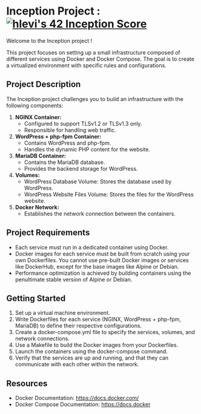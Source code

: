 <!DOCTYPE html>
<html>
<body>
  <h1>Inception Project : <a href="https://github.com/JaeSeoKim/badge42"><img src="https://badge42.vercel.app/api/v2/cljbd5ceo007308mltneinai5/project/3054937" alt="hlevi's 42 Inception Score" /></a></h1>
  <p>Welcome to the Inception project !</p>
  <p>This project focuses on setting up a small infrastructure composed of different services using Docker and Docker Compose. 
    The goal is to create a virtualized environment with specific rules and configurations.</p>
  
  <h2>Project Description</h2>
  <p>The Inception project challenges you to build an infrastructure with the following components:</p>
  <ol>
    <li>
      <strong>NGINX Container:</strong>
      <ul>
        <li>Configured to support TLSv1.2 or TLSv1.3 only.</li>
        <li>Responsible for handling web traffic.</li>
      </ul>
    </li>
    <li>
      <strong>WordPress + php-fpm Container:</strong>
      <ul>
        <li>Contains WordPress and php-fpm.</li>
        <li>Handles the dynamic PHP content for the website.</li>
      </ul>
    </li>
    <li>
      <strong>MariaDB Container:</strong>
      <ul>
        <li>Contains the MariaDB database.</li>
        <li>Provides the backend storage for WordPress.</li>
      </ul>
    </li>
    <li>
      <strong>Volumes:</strong>
      <ul>
        <li>WordPress Database Volume: Stores the database used by WordPress.</li>
        <li>WordPress Website Files Volume: Stores the files for the WordPress website.</li>
      </ul>
    </li>
    <li>
      <strong>Docker Network:</strong>
      <ul>
        <li>Establishes the network connection between the containers.</li>
      </ul>
    </li>
  </ol>

  <h2>Project Requirements</h2>
  <ul>
    <li>Each service must run in a dedicated container using Docker.</li>
    <li>Docker images for each service must be built from scratch using your own Dockerfiles. You cannot use pre-built Docker images or services like DockerHub, except for the base images like Alpine or Debian.</li>
    <li>Performance optimization is achieved by building containers using the penultimate stable version of Alpine or Debian.</li>
  </ul>

  <h2>Getting Started</h2>
  <ol>
    <li>Set up a virtual machine environment.</li>
    <li>Write Dockerfiles for each service (NGINX, WordPress + php-fpm, MariaDB) to define their respective configurations.</li>
    <li>Create a docker-compose.yml file to specify the services, volumes, and network connections.</li>
    <li>Use a Makefile to build the Docker images from your Dockerfiles.</li>
    <li>Launch the containers using the docker-compose command.</li>
    <li>Verify that the services are up and running, and that they can communicate with each other within the network.</li>
  </ol>

  <h2>Resources</h2>
  <ul>
    <li>Docker Documentation: <a href="https://docs.docker.com/">https://docs.docker.com/</a></li>
    <li>Docker Compose Documentation: <a href="https://docs.docker.com/compose/">https://docs.docker</a></li>

</body>
</html>
